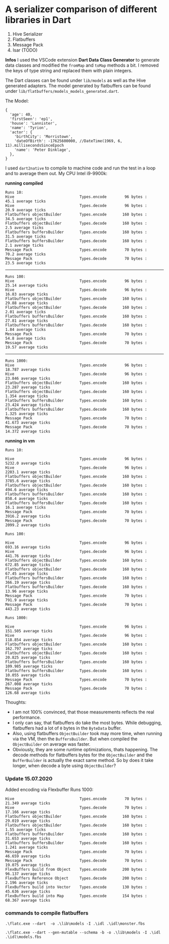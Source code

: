 # A serializer comparison of different libraries in Dart

1. Hive Serializer
2. Flatbuffers 
3. Message Pack
4. Isar  (TODO)

**Infos**
I used the VSCode extension **Dart Data Class Generator** to generate data classes and modified the `fromMap` and `toMap` methods a bit. I removed the keys of type string and replaced them with plain integers.

The Dart classes can be found under `lib/models` as well as the Hive generated adapters. The model generated by flatbuffers can be found under `lib/flatbuffers/models_models_generated.dart`.


The Model:
```
{
  'age': 40,
  'firstSeen': 'ep1',
  'house': 'Lannister',
  'name': 'Tyrion',
  'actor': {
    'birthCity': 'Morristown',
    'dateOfBirth': -17625600000, //DateTime(1969, 6, 11).millisecondsSinceEpoch
    'name': 'Peter Dinklage',
  },
}
```


I used `dart2native` to compile to machine code and run the test in a loop and to average them out. My CPU Intel i9-9900k:

**running compiled**
```
Runs 10:
Hive                             Types.encode        96 bytes :       45.1 average ticks
Hive                             Types.decode        96 bytes :       20.9 average ticks
Flatbuffers objectBuilder        Types.encode       160 bytes :       34.5 average ticks
Flatbuffers objectBuilder        Types.decode       160 bytes :        2.5 average ticks
Flatbuffers buffersBuilder       Types.encode       160 bytes :       31.5 average ticks
Flatbuffers buffersBuilder       Types.decode       160 bytes :        2.1 average ticks
Message Pack                     Types.encode        70 bytes :       70.2 average ticks
Message Pack                     Types.decode        70 bytes :       23.5 average ticks
```
----
```
Runs 100:
Hive                             Types.encode        96 bytes :      25.14 average ticks
Hive                             Types.decode        96 bytes :      16.83 average ticks
Flatbuffers objectBuilder        Types.encode       160 bytes :      29.88 average ticks
Flatbuffers objectBuilder        Types.decode       160 bytes :       2.01 average ticks
Flatbuffers buffersBuilder       Types.encode       160 bytes :      27.81 average ticks
Flatbuffers buffersBuilder       Types.decode       160 bytes :       1.84 average ticks
Message Pack                     Types.encode        70 bytes :       54.8 average ticks
Message Pack                     Types.decode        70 bytes :      19.57 average ticks
```
----
```
Runs 1000:
Hive                             Types.encode        96 bytes :     18.787 average ticks
Hive                             Types.decode        96 bytes :     23.846 average ticks
Flatbuffers objectBuilder        Types.encode       160 bytes :     23.287 average ticks
Flatbuffers objectBuilder        Types.decode       160 bytes :      1.354 average ticks
Flatbuffers buffersBuilder       Types.encode       160 bytes :     23.424 average ticks
Flatbuffers buffersBuilder       Types.decode       160 bytes :      1.325 average ticks
Message Pack                     Types.encode        70 bytes :     41.673 average ticks
Message Pack                     Types.decode        70 bytes :     14.372 average ticks
```

**running in vm**

```
Runs 10:

Hive                             Types.encode        96 bytes :     5232.0 average ticks
Hive                             Types.decode        96 bytes :     2203.1 average ticks
Flatbuffers objectBuilder        Types.encode       160 bytes :     3785.6 average ticks
Flatbuffers objectBuilder        Types.decode       160 bytes :      494.6 average ticks
Flatbuffers buffersBuilder       Types.encode       160 bytes :      858.4 average ticks
Flatbuffers buffersBuilder       Types.decode       160 bytes :       16.1 average ticks
Message Pack                     Types.encode        70 bytes :     3916.2 average ticks
Message Pack                     Types.decode        70 bytes :     2099.2 average ticks
```

```
Runs 100:

Hive                             Types.encode        96 bytes :     693.16 average ticks
Hive                             Types.decode        96 bytes :     441.76 average ticks
Flatbuffers objectBuilder        Types.encode       160 bytes :     672.85 average ticks
Flatbuffers objectBuilder        Types.decode       160 bytes :      67.45 average ticks
Flatbuffers buffersBuilder       Types.encode       160 bytes :     366.19 average ticks
Flatbuffers buffersBuilder       Types.decode       160 bytes :      13.96 average ticks
Message Pack                     Types.encode        70 bytes :      791.9 average ticks
Message Pack                     Types.decode        70 bytes :     443.23 average ticks
```

```
Runs 1000:

Hive                             Types.encode        96 bytes :    151.505 average ticks
Hive                             Types.decode        96 bytes :    118.854 average ticks
Flatbuffers objectBuilder        Types.encode       160 bytes :    162.797 average ticks
Flatbuffers objectBuilder        Types.decode       160 bytes :     20.825 average ticks
Flatbuffers buffersBuilder       Types.encode       160 bytes :    109.985 average ticks
Flatbuffers buffersBuilder       Types.decode       160 bytes :     10.055 average ticks
Message Pack                     Types.encode        70 bytes :    267.008 average ticks
Message Pack                     Types.decode        70 bytes :     126.68 average ticks
```


Thoughts:
* I am not 100% convinced, that those measurements reflects the real performance. 
* I only can say, that flatbuffers do take the most bytes. While debugging, flatbuffers had a lot of `0` bytes in the `ByteData` buffer. 
* Also, using flatbuffers `ObjectBuilder` took may more time, when running via the VM, then the `BuffersBuilder`. But when compiled the `ObjectBuilder` on average was faster.
* Obviously, they are some runtime optimizations, thats happening. The decode methods for flatbuffers bytes for the `ObjectBuilder` and the `BufferBuilder` is actually the exact same method. So by does it take longer, when decode a byte using `ObjectBuilder`?




### Update 15.07.2020
Added encoding via Flexbuffer
Runs 1000:

```
Hive                             Types.encode        70 bytes :     21.349 average ticks
Hive                             Types.decode        70 bytes :     17.166 average ticks
Flatbuffers objectBuilder        Types.encode       160 bytes :     29.019 average ticks
Flatbuffers objectBuilder        Types.decode       160 bytes :       1.55 average ticks
Flatbuffers buffersBuilder       Types.encode       160 bytes :     31.653 average ticks
Flatbuffers buffersBuilder       Types.decode       160 bytes :      1.241 average ticks
Message Pack                     Types.encode        70 bytes :     46.659 average ticks
Message Pack                     Types.decode        70 bytes :     19.075 average ticks
FlexBuffers build from Object    Types.encode       200 bytes :     96.137 average ticks
FlexBuffers Reference Object     Types.decode       200 bytes :      2.196 average ticks
FlexBuffers build into Vector    Types.encode       130 bytes :     45.636 average ticks
FlexBuffers build into Map       Types.encode       154 bytes :     68.367 average ticks
```


### commands to compile flatbuffers
`.\flatc.exe --dart  -o .\lib\models -I .\idl .\idl\monster.fbs`

`.\flatc.exe --dart --gen-mutable --schema -b -o .\lib\models -I .\idl .\idl\models.fbs`
